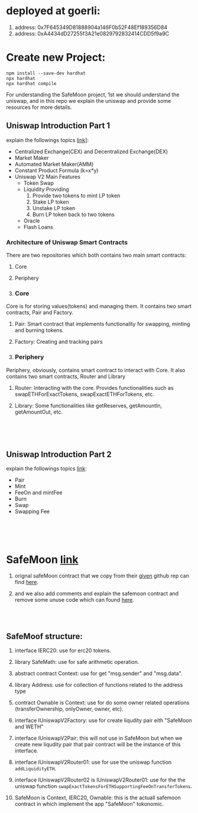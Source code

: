 

# deployed at goerli:
1. address: 0x7F645349D81888904a146F0b52F48Ef189356D84
2. address: 0xA4434dD27255f3A21e0829792832414CDD5f9a9C

# Create new Project:

``` 
npm install --save-dev hardhat
npx hardhat
npx hardhat compile
```

For understanding the SafeMoon project, 1st we should understand the uniswap, and in this repo we explain the uniswap and provide some resources for more details.

## Uniswap Introduction Part 1 
explain the followings topics [link](https://medium.com/@gregshen0925/decentralized-exchange-intro-3ab7c3937041)]:


- Centralized Exchange(CEX) and Decentralized Exchange(DEX)
- Market Maker
- Automated Market Maker(AMM)
- Constant Product Formula (k=x*y)
- Uniswap V2 Main Features
    - Token Swap
    - Liquidity Providing
        1. Provide two tokens to mint LP token
        2. Stake LP token
        3. Unstake LP token
        4. Burn LP token back to two tokens
    - Oracle
    - Flash Loans


### Architecture of Uniswap Smart Contracts
There are two repositories which both contains two main smart contracts:
1. Core
2. Periphery
        
1. ### Core
Core is for storing values(tokens) and managing them. It contains two smart contracts, Pair and Factory.

1. Pair: 
Smart contract that implements functionality for swapping, minting and burning tokens.

2. Factory: 
Creating and tracking pairs

2. ### Periphery
Periphery, obviously, contains smart contract to interact with Core. It also contains two smart contracts, Router and Library

1. Router: 
Interacting with the core. Provides functionalities such as swapETHForExactTokens, swapExactETHForTokens, etc.

2. Library: 
Some functionalities like getReserves, getAmountIn, getAmountOut, etc.

<br>
<br>
<br>

## Uniswap Introduction Part 2 
explain the followings topics [link](https://medium.com/coinmonks/uniswap-introduction-2-c60e66530e68):

- Pair
- Mint
- FeeOn and mintFee
- Burn
- Swap
- Swapping Fee

<br>
<br>
<br>


# SafeMoon [link](https://github.com/safemoonprotocol/Safemoon.sol/blob/main/Safemoon.sol)

1. orignal safeMoon contract that we copy from their 
[given](https://github.com/safemoonprotocol/Safemoon.sol/blob/main/Safemoon.sol) 
github rep can find [here](./contracts/SafeMoon.sol).

2. and we also add comments and explain the safemoon contract and remove some unuse code which can found [here](./contracts/SafeMoon_with_Comments.sol).

<br>
<br>

## SafeMoof structure:
1. interface IERC20: use for erc20 tokens.
2. library SafeMath: use for safe arithmetic operation.
3. abstract contract Context:  use for get "msg.sender" and "msg.data".
4. library Address: use for collection of functions related to the address type
5. contract Ownable is Context: use for do some owner related operations (transferOwnership, onlyOwner, owner, etc).
6. interface IUniswapV2Factory: use for create liqudity pair eith "SafeMoon and WETH" 
7. interface IUniswapV2Pair: this will not use in SafeMoon but when we create new liqudity pair that pair contract will be the instance of this interface.

8. interface IUniswapV2Router01: use for use the uniswap function `addLiquidityETH`.
9. interface IUniswapV2Router02 is IUniswapV2Router01: use for the the uniswap function `swapExactTokensForETHSupportingFeeOnTransferTokens`.


10. SafeMoon is Context, IERC20, Ownable: this is the actuall safemoon contract in which implement the app "SafeMoon" tokonomic.


